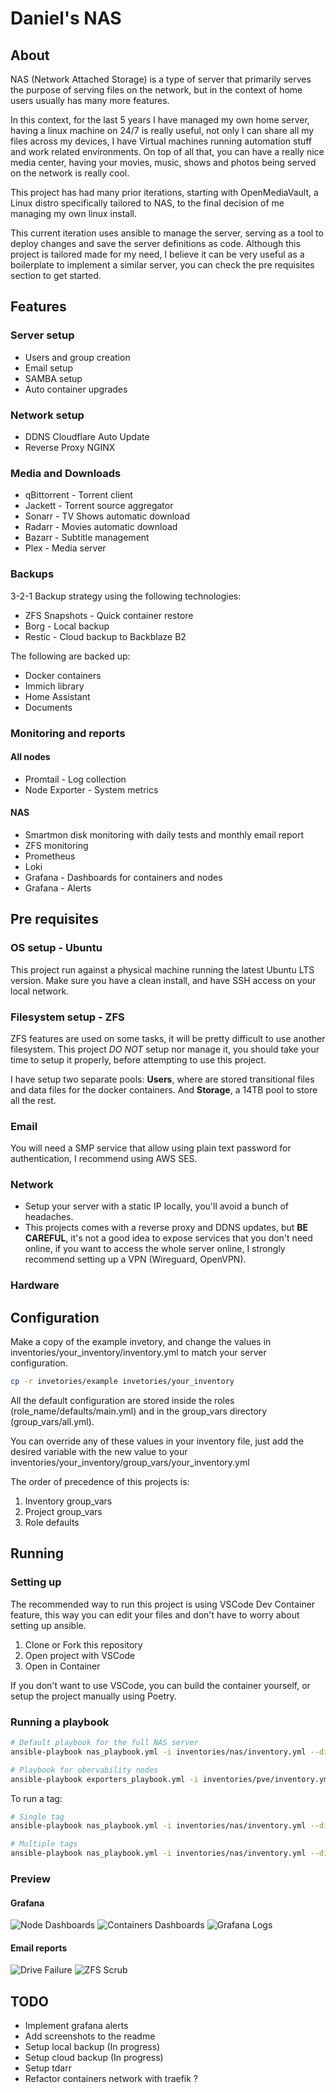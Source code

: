 # Daniel's NAS
## About
NAS (Network Attached Storage) is a type of server that primarily serves the purpose
of serving files on the network, but in the context of home users usually has many more features.

In this context, for the last 5 years I have managed my own home server,
having a linux machine on 24/7 is really useful, not only I can share all my files across my devices,
I have Virtual machines running automation stuff and work related environments.
On top of all that, you can have a really nice media center,
having your movies, music, shows and photos being served on the network is really cool.

This project has had many prior iterations, starting with OpenMediaVault, a Linux distro specifically
tailored to NAS, to the final decision of me managing my own linux install.

This current iteration uses ansible to manage the server,
serving as a tool to deploy changes and save the server definitions as code.
Although this project is tailored made for my need, I believe it can be very useful as a boilerplate
to implement a similar server, you can check the pre requisites section to get started.

## Features
### Server setup
* Users and group creation
* Email setup
* SAMBA setup
* Auto container upgrades

### Network setup
* DDNS Cloudflare Auto Update
* Reverse Proxy NGINX

### Media and Downloads
* qBittorrent - Torrent client
* Jackett - Torrent source aggregator
* Sonarr - TV Shows automatic download
* Radarr - Movies automatic download
* Bazarr - Subtitle management
* Plex - Media server

### Backups
3-2-1 Backup strategy using the following technologies:
* ZFS Snapshots - Quick container restore
* Borg - Local backup
* Restic - Cloud backup to Backblaze B2

The following are backed up:
* Docker containers
* Immich library
* Home Assistant
* Documents

### Monitoring and reports
#### All nodes
* Promtail - Log collection
* Node Exporter - System metrics

#### NAS
* Smartmon disk monitoring with daily tests and monthly email report
* ZFS monitoring
* Prometheus
* Loki
* Grafana - Dashboards for containers and nodes
* Grafana - Alerts

## Pre requisites
### OS setup - Ubuntu
This project run against a physical machine running the latest Ubuntu LTS version.
Make sure you have a clean install, and have SSH access on your local network.

### Filesystem setup - ZFS
ZFS features are used on some tasks, it will be pretty difficult to use another filesystem.
This project *DO NOT* setup nor manage it, you should take your time to setup it properly,
before attempting to use this project.

I have setup two separate pools: **Users**, where are stored transitional files and
data files for the docker containers. And **Storage**, a 14TB pool to store all the rest.

### Email
You will need a SMP service that allow using plain text password for authentication,
I recommend using AWS SES.

### Network
* Setup your server with a static IP locally, you'll avoid a bunch of headaches.
* This projects comes with a reverse proxy and DDNS updates, but **BE CAREFUL**,
it's not a good idea to expose services that you don't need online, if you want
to access the whole server online, I strongly recommend setting up a VPN (Wireguard, OpenVPN).

### Hardware

## Configuration
Make a copy of the example invetory, and change the values in
inventories/your_inventory/inventory.yml to match your server configuration.
```sh
cp -r invetories/example invetories/your_inventory
```
All the default configuration are stored inside the roles (role_name/defaults/main.yml)
and in the group_vars directory (group_vars/all.yml).

You can override any of these values in your inventory file, just add the desired
variable with the new value to your inventories/your_inventory/group_vars/your_inventory.yml

The order of precedence of this projects is:
1. Inventory group_vars
2. Project group_vars
3. Role defaults

## Running
### Setting up
The recommended way to run this project is using VSCode Dev Container feature,
this way you can edit your files and don't have to worry about setting up ansible.

1. Clone or Fork this repository
2. Open project with VSCode
3. Open in Container

If you don't want to use VSCode, you can build the container yourself,
or setup the project manually using Poetry.

### Running a playbook
```sh
# Default playbook for the full NAS server
ansible-playbook nas_playbook.yml -i inventories/nas/inventory.yml --diff --check

# Playbook for obervability nodes
ansible-playbook exporters_playbook.yml -i inventories/pve/inventory.yml --diff --check
```

To run a tag:
```sh
# Single tag
ansible-playbook nas_playbook.yml -i inventories/nas/inventory.yml --diff --tags docker --check

# Multiple tags
ansible-playbook nas_playbook.yml -i inventories/nas/inventory.yml --diff --tags docker,system --check
```
### Preview
#### Grafana
![Node Dashboards](assets/grafana_dashboard_node_stats.png)
![Containers Dashboards](assets/grafana_dashboard_containers.png)
![Grafana Logs](assets/grafana_logs.png)

#### Email reports
![Drive Failure](assets/reports_drive_failed.png)
![ZFS Scrub](assets/reports_zfs_scrub.png)
## TODO
* Implement grafana alerts
* Add screenshots to the readme
* Setup local backup (In progress)
* Setup cloud backup (In progress)
* Setup tdarr
* Refactor containers network with traefik ?
